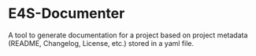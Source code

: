 # E4S-Documenter
A tool to generate documentation for a project based on project metadata (README, Changelog, License, etc.) stored in a yaml file. 
